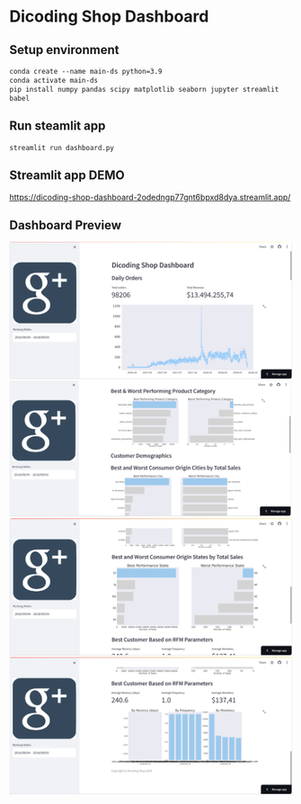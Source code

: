 # Dicoding Shop Dashboard

## Setup environment
```
conda create --name main-ds python=3.9
conda activate main-ds
pip install numpy pandas scipy matplotlib seaborn jupyter streamlit babel
```

## Run steamlit app
```
streamlit run dashboard.py
```

## Streamlit app DEMO
https://dicoding-shop-dashboard-2odedngp77gnt6bpxd8dya.streamlit.app/

## Dashboard Preview
![alt text](https://github.com/Mr4sR/dashboard-dicoding-shop/blob/main/ss1.png)
![alt text](https://github.com/Mr4sR/dashboard-dicoding-shop/blob/main/ss2.png)
![alt text](https://github.com/Mr4sR/dashboard-dicoding-shop/blob/main/ss3.png)
![alt text](https://github.com/Mr4sR/dashboard-dicoding-shop/blob/main/ss4.png)
